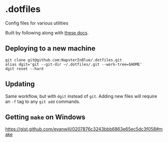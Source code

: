 # .dotfiles
Config files for various utilities

Built by following along with [these docs](https://www.electricmonk.nl/log/2015/06/22/keep-your-home-dir-in-git-with-a-detached-working-directory/).

## Deploying to a new machine

```
git clone git@github.com:NapsterInBlue/.dotfiles.git
alias dgit='git --git-dir ~/.dotfiles/.git --work-tree=$HOME'
dgit reset --hard
```

## Updating

Same workflow, but with `dgit` instead of `git`. Adding new files will require an `-f` tag to any `git add` commands.

## Getting `make` on Windows

https://gist.github.com/evanwill/0207876c3243bbb6863e65ec5dc3f058#make
